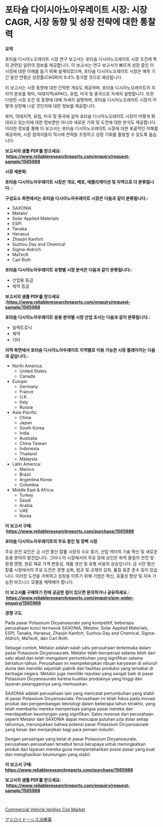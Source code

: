 <p><h1>포타슘 다이시아노아우레이트 시장: 시장 CAGR, 시장 동향 및 성장 전략에 대한 통찰력</h1></p><p><strong>요약</strong></p>
<p><p>포타슘 디시아노오레이트 시장 연구 보고서는 포타슘 디시아노오레이트 시장 조건에 특히 관련된 일련의 정보를 제공합니다. 이 보고서는 연구 보고서가 빠르게 성장 중인 이 시장에 대한 이해를 돕기 위해 설계되었으며, 포타슘 디시아노오레이트 시장은 예측 기간 동안 연평균 성장률(CAGR)이 9.4% 증가할 것으로 예상됩니다.</p><p>이 보고서는 시장 동향에 대한 간략한 개요도 제공하며, 포타슘 디시아노오레이트의 지리적 분포를 북미, 아태지역(APAC), 유럽, 미국 및 중국으로 자세히 설명합니다. 또한 다양한 시장 조건 및 동향에 대해 자세히 설명하며, 포타슘 디시아노오레이트 시장이 어떻게 성장해 나갈 것인지에 대한 정보를 제공합니다.</p><p>북미, 아태지역, 유럽, 미국 및 중국에 걸쳐 포타슘 디시아노오레이트 시장이 어떻게 확대되고 있는지에 대한 정보뿐만 아니라 새로운 기회 및 도전에 대한 분석도 제공합니다. 이러한 정보를 통해 이 보고서는 포타슘 디시아노오레이트 시장에 대한 포괄적인 이해를 제공하며, 시장 참여자들이 적시에 전략을 조정하고 성장 기회를 활용할 수 있도록 돕습니다.</p></p>
<p><strong>보고서의 샘플 PDF를 받으세요: &nbsp;<a href="https://www.reliableresearchreports.com/enquiry/request-sample/1565988">https://www.reliableresearchreports.com/enquiry/request-sample/1565988</a></strong></p>
<p><strong>시장 세분화:</strong></p>
<p><strong> 포타슘 디시아노아우레이트 시장은 개요, 배포, 애플리케이션 및 지역으로 더 분류됩니다. :</strong></p>
<p><strong>구성요소 측면에서는 포타슘 디시아노아우레이트 시장은 다음과 같이 분류됩니다.:</strong></p>
<p><ul><li>SAXONIA</li><li>Metalor</li><li>Solar Applied Materials</li><li>ESPI</li><li>Tanaka</li><li>Heraeus</li><li>Zhaojin Kanfort</li><li>Suzhou Day and Chemical</li><li>Sigma-Aldrich</li><li>MaTecK</li><li>Carl Roth</li></ul></p>
<p><strong> 포타슘 디시아노아우레이트 유형별 시장 분석은 다음과 같이 분류됩니다.:</strong></p>
<p><ul><li>산업용 등급</li><li>제약 등급</li></ul></p>
<p><strong>보고서의 샘플 PDF를 받으세요 :<a href="https://www.reliableresearchreports.com/enquiry/request-sample/1565988">https://www.reliableresearchreports.com/enquiry/request-sample/1565988</a></strong></p>
<p><strong> 포타슘 디시아노아우레이트 응용 분야별 시장 산업 조사는 다음과 같이 분류됩니다.:</strong></p>
<p><ul><li>일렉트로닉</li><li>제약</li><li>기타</li></ul></p>
<p><strong>지역 측면에서 포타슘 디시아노아우레이트 지역별로 이용 가능한 시장 플레이어는 다음과 같습니다.:</strong></p>
<p><ul>
    <li>
        North America:
        <ul>
            <li>United States</li>
            <li>Canada</li>
        </ul>
    </li>
    <li>
        Europe:
        <ul>
            <li>Germany</li>
            <li>France</li>
            <li>U.K.</li>
            <li>Italy</li>
            <li>Russia</li>
        </ul>
    </li>
    <li>
        Asia-Pacific:
        <ul>
            <li>China</li>
            <li>Japan</li>
            <li>South Korea</li>
            <li>India</li>
            <li>Australia</li>
            <li>China Taiwan</li>
            <li>Indonesia</li>
            <li>Thailand</li>
            <li>Malaysia</li>
        </ul>
    </li>
    <li>
        Latin America:
        <ul>
            <li>Mexico</li>
            <li>Brazil</li>
            <li>Argentina Korea</li>
            <li>Colombia</li>
        </ul>
    </li>
    <li>
        Middle East & Africa:
        <ul>
            <li>Turkey</li>
            <li>Saudi</li>
            <li>Arabia</li>
            <li>UAE</li>
            <li>Korea</li>
        </ul>
    </li>
    </ul></p>
<p><strong>이 보고서 구매: &nbsp;<a href="https://www.reliableresearchreports.com/purchase/1565988">https://www.reliableresearchreports.com/purchase/1565988</a></strong></p>
<p><strong>포타슘 디시아노아우레이트의 주요 동인 및 장벽 시장</strong></p>
<p><p>주요 운전 요인은 금 시안 황산 칼륨 시장의 수요 증가, 산업 섹터의 기술 혁신 및 새로운 응용 분야의 발전입니다. 그러나 이 시장에서의 주요 장애 요인은 화학 물질의 안전 및 환경 영향, 원료 재료 가격 변동성, 제품 생산 및 유통 비용의 상승입니다. 금 시안 황산 칼륨 시장에서의 주요 도전은 경쟁 심화, 법규 및 규제의 강화, 품질 표준 준수 등이 있습니다. 이러한 도전을 극복하고 성장을 이루기 위해 기업은 혁신, 효율성 향상 및 지속 가능한 비즈니스 모델을 채택해야 합니다.</p></p>
<p><strong>이 보고서를 구매하기 전에 궁금한 점이 있으면 문의하거나 공유하세요.: &nbsp;<a href="https://www.reliableresearchreports.com/enquiry/pre-order-enquiry/1565988">https://www.reliableresearchreports.com/enquiry/pre-order-enquiry/1565988</a></strong></p>
<p><strong>경쟁 구도</strong></p>
<p><p>Pada pasar Potassium Dicyanoaurate yang kompetitif, beberapa perusahaan kunci termasuk SAXONIA, Metalor, Solar Applied Materials, ESPI, Tanaka, Heraeus, Zhaojin Kanfort, Suzhou Day and Chemical, Sigma-Aldrich, MaTecK, dan Carl Roth.</p><p>Sebagai contoh, Metalor adalah salah satu perusahaan terkemuka dalam pasar Potassium Dicyanoaurate. Metalor telah beroperasi selama lebih dari satu abad dan telah mengalami pertumbuhan yang signifikan selama bertahun-tahun. Perusahaan ini mempekerjakan ribuan karyawan di seluruh dunia dan memiliki sejumlah pabrik dan fasilitas produksi yang tersebar di berbagai negara. Metalor juga memiliki reputasi yang sangat baik di pasar Potassium Dicyanoaurate karena kualitas produknya yang tinggi dan layanan pelanggannya yang memuaskan.</p><p>SAXONIA adalah perusahaan lain yang mencatat pertumbuhan yang stabil di pasar Potassium Dicyanoaurate. Perusahaan ini telah fokus pada inovasi produk dan pengembangan teknologi dalam beberapa tahun terakhir, yang telah membantu mereka memperluas pangsa pasar mereka dan mendapatkan keuntungan yang signifikan. Sales revenue dari perusahaan seperti Metalor dan SAXONIA dapat mencapai puluhan juta dolar setiap tahunnya, menunjukkan bahwa potensi pasar Potassium Dicyanoaurate yang besar dan menjanjikan bagi para pemain industri.</p><p>Dengan persaingan yang ketat di pasar Potassium Dicyanoaurate, perusahaan-perusahaan tersebut terus berupaya untuk meningkatkan produk dan layanan mereka guna mempertahankan posisi pasar yang kuat dan menghasilkan keuntungan yang stabil.</p></p>
<p><strong>이 보고서 구매: &nbsp; <a href="https://www.reliableresearchreports.com/purchase/1565988">https://www.reliableresearchreports.com/purchase/1565988</a></strong></p>
<p><strong>보고서의 샘플 PDF를 받으세요: &nbsp;<a href="https://www.reliableresearchreports.com/enquiry/request-sample/1565988">https://www.reliableresearchreports.com/enquiry/request-sample/1565988</a></strong><strong></strong></p>
<p>&nbsp;</p>
<p><p><a href="https://automatic-knee-4c7.notion.site/Commercial-Vehicle-Ignition-Coil-Market-Furnish-Information-about-Market-Size-Market-Share-Market--fb338492ee42469ab9db68819dd53f7e">Commercial Vehicle Ignition Coil Market</a></p><p><a href="https://github.com/Sophiaard2003/Market-Research-Report-List-1/blob/main/27276826316.md">アミロイドーシス治療薬</a></p></p>